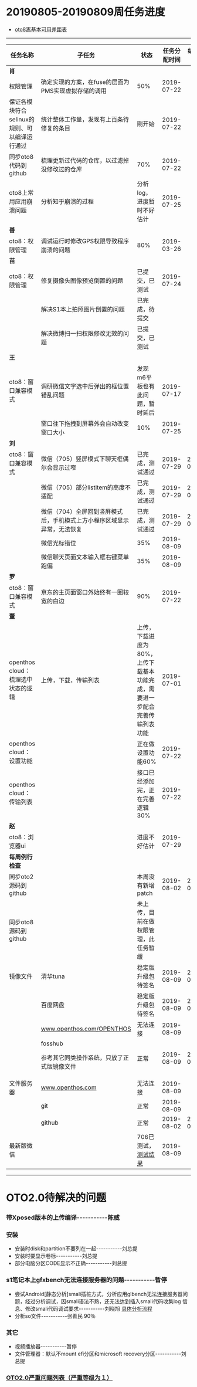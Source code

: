 # 20190805-20190809周任务进度
- [oto8离基本可用差距表](https://github.com/openthos/app-testing-results/blob/master/%E6%B5%8B%E8%AF%95%E5%86%85%E5%AE%B9%E5%8F%8A%E7%BB%93%E6%9E%9C/%E5%8A%9F%E8%83%BD%E6%B5%8B%E8%AF%95%E7%9B%B8%E5%85%B3/oto8%E7%A6%BB%E5%9F%BA%E6%9C%AC%E5%8F%AF%E7%94%A8%E5%B7%AE%E8%B7%9D%E8%A1%A8.md)

***

|任务名称|子任务|状态|任务分配时间|结束时间|备注|
|-----|-----|-----|-----|-----|-----|
|**肖**||||||
|权限管理|确定实现的方案，在fuse的层面为PMS实现虚拟存储的调用|50%|2019-07-22|||
|保证各模块符合selinux的规则、可以编译运行通过|统计整体工作量，发现有上百条待修复的条目|刚开始|2019-07-22|||
|同步oto8代码到github|梳理更新过代码的仓库，以过滤掉没修改过的仓库|70%|2019-07-22|||
|oto8上常用应用崩溃问题|分析知乎崩溃的过程|分析log，进度暂时不好估计|2019-07-25|||
|**善**||||||
|oto8：权限管理|调试运行时修改GPS权限导致程序崩溃的问题|80%|2019-03-26|||
|**苗**||||||
|oto8：权限管理|修复摄像头图像预览倒置的问题|已提交，已测试|2019-07-24|||
||解决S1本上拍照图片倒置的问题|已完成，待提交||||
||解决微博扫一扫权限修改无效的问题|已提交，已测试||||
|**王**||||||
|oto8：窗口兼容模式|调研微信文字选中后弹出的框位置错乱问题|发现m6平板也有此问题，暂时延后|2019-07-17|||
||窗口往下拖拽到屏幕外会自动改变窗口大小|10%|2019-07-25|||
|**刘**||||||
|oto8：窗口兼容模式|微信（705）竖屏模式下聊天框偶尔会显示过窄|已完成，测试通过|2019-07-29|2019-08-08||
||微信（705）部分listitem的高度不适配|已完成，测试通过|2019-07-29|2019-08-08||
||微信（704）全屏回到竖屏模式后，手机模式上方小程序区域显示异常，无法恢复|已完成，测试通过|2019-07-29|2019-08-08||
||微信光标错位|35%|2019-08-09|||
||微信聊天页面文本输入框右键菜单跑偏|35%|2019-08-09|||
|**罗**||||||
|oto8：窗口兼容模式|京东的主页面窗口外始终有一圈较宽的白边|90%|2019-07-22|||
|**董**||||||
|openthos cloud：梳理选中状态的逻辑|上传，下载，传输列表|上传，下载进度为80%，上传下载基本功能完成，需要进一步配合完善传输列表功能|2019-07-01|||
|openthos cloud：设置功能||正在做设置功能60%|2019-07-22|||
|openthos cloud：传输列表||接口已经添加完，正在完善逻辑30%|2019-07-22|||
|**赵**||||||
|oto8：浏览器ui||进度不好估计|2019-07-29|||
|**每周例行检查**||||||
|同步oto2源码到github||本周没有新增patch|2019-08-02|2019-08-02||
|同步oto8源码到github||未上传，目前在做权限管理，此任务暂缓||||
|镜像文件|清华tuna|稳定版升级包待签名|2019-08-09|2019-08-09||
||百度网盘|稳定版升级包待签名|2019-08-09|2019-08-09||
||www.openthos.com/OPENTHOS|无法连接|2019-08-09|||
||fosshub<p>参考其它同类操作系统，只放了正式版镜像文件|正常|2019-08-09|2019-08-09||
|文件服务器|www.openthos.com|无法连接|2019-08-09|||
||git|正常|2019-08-09|||
||github|正常|2019-08-02|2019-08-09||
|最新版微信||706已测试，[测试结果](https://github.com/openthos/app-testing-results/blob/master/%E6%B5%8B%E8%AF%95%E5%86%85%E5%AE%B9%E5%8F%8A%E7%BB%93%E6%9E%9C/%E5%85%B6%E5%AE%83%E5%BA%94%E7%94%A8/%E5%BE%AE%E4%BF%A1%E9%97%AE%E9%A2%98.md)|2019-08-09|||
***

# OTO2.0待解决的问题
### 带Xposed版本的上传编译-----------陈威
### 安装
- 安装时disk和partition不要列在一起-----------刘总提
- 安装时要显示卷标-----------刘总提
- 部分电脑分区CODE显示不正确-----------刘总提

### s1笔记本上gfxbench无法连接服务器的问题-----------暂停
- 尝试Android[静态分析]smali插桩方式，分析应用glbench无法连接服务器问题，经过分析调试，因smali语法不熟，还无法达到插入smali代码收集log 信息、修改smali代码调试要求-----------刘晓旭 [具体分析流程](https://github.com/openthos/multiwin-analysis/blob/master/multiwindow/liuxx/Android%20smali%22%E6%8F%92%E6%A1%A9%22%E8%B0%83%E8%AF%95apk.md)
- 分析so文件-----------张善民 90％
  
### 其它
- 视频播放器-----------暂停
- 文件管理器：默认不mount efi分区和microsoft recovery分区-----------刘总提

### [OTO2.0严重问题列表（严重等级为１）](https://github.com/openthos/app-testing-results/blob/master/%E6%B5%8B%E8%AF%95%E5%86%85%E5%AE%B9%E5%8F%8A%E7%BB%93%E6%9E%9C/%E5%8A%9F%E8%83%BD%E6%B5%8B%E8%AF%95%E7%9B%B8%E5%85%B3/OTO2.0%E4%B8%A5%E9%87%8D%E9%97%AE%E9%A2%98%E5%88%97%E8%A1%A8.md)
